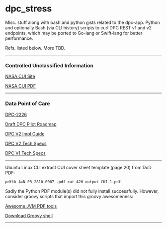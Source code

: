 # dpc_stress

Misc. stuff along with bash and python gists related to the dpc-app.
Python and optionally Bash (via CLI history) scripts to curl DPC REST v1 and v2 endpoints, which may be ported to Go-lang or Swift-lang for
better performance.

Refs. listed below. More TBD.

---

### Controlled Unclassified Information

[NASA CUI Site](https://www.nasa.gov/content/controlled-unclassified-information)

[NASA CUI PDF](https://nodis3.gsfc.nasa.gov/OPD_docs/NID_2810_135_.pdf)

---

### Data Point of Care

[DPC-2226](https://jira.cms.gov/browse/DPC-2226)
    
[Draft DPC Pilot Roadmap](https://confluence.cms.gov/pages/viewpage.action?spaceKey=DAPC&title=DRAFT+DPC+Pilot+Roadmap)
    
[DPC V2 Impl Guide](https://confluence.cms.gov/display/DAPC/DPC+Version+2+Implementation+Guide)
    
[DPC V2 Tech Specs](https://confluence.cms.gov/display/DAPC/DPC+Version+2+Technical+Specification#DPCVersion2TechnicalSpecification-APIService)

[DPC V1 Tech Specs](https://dpc.cms.gov/docsV1)

---

Ubuntu Linux CLI extract CUI cover sheet template (page 20) from DoD PDF:

    pdftk A=N_PR_2810_0007_.pdf cat A20 output CUI_1.pdf

Sadly the Python PDF module(s) did not fully install successfully. However, consider groovy scripts that import this groovy awesomeness:

[Awesome JVM PDF tools](https://pdfbox.apache.org)

[Download Groovy shell](https://groovy.apache.org/download.html)

---


